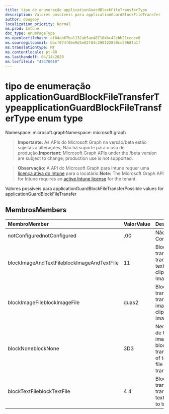```yaml
---
title: tipo de enumeração applicationGuardBlockFileTransferType
description: Valores possíveis para applicationGuardBlockFileTransfer
author: dougeby
localization_priority: Normal
ms.prod: Intune
doc_type: enumPageType
ms.openlocfilehash: af04ab67ba1132ab5ae487104bc42cbb21cedee0
ms.sourcegitcommit: bbcf074f0be9d5e02f84c290122850cc5968fb1f
ms.translationtype: MT
ms.contentlocale: pt-BR
ms.lasthandoff: 04/14/2020
ms.locfileid: "43470010"
---
```

# <a name="applicationguardblockfiletransfertype-enum-type"></a><span data-ttu-id="4d0eb-103">tipo de enumeração applicationGuardBlockFileTransferType</span><span class="sxs-lookup"><span data-stu-id="4d0eb-103">applicationGuardBlockFileTransferType enum type</span></span>

<span data-ttu-id="4d0eb-104">Namespace: microsoft.graph</span><span class="sxs-lookup"><span data-stu-id="4d0eb-104">Namespace: microsoft.graph</span></span>

> <span data-ttu-id="4d0eb-105">**Importante:** As APIs do Microsoft Graph na versão/beta estão sujeitas a alterações; Não há suporte para o uso de produção.</span><span class="sxs-lookup"><span data-stu-id="4d0eb-105">**Important:** Microsoft Graph APIs under the /beta version are subject to change; production use is not supported.</span></span>

> <span data-ttu-id="4d0eb-106">**Observação:** A API do Microsoft Graph para Intune requer uma [licença ativa do Intune](https://go.microsoft.com/fwlink/?linkid=839381) para o locatário.</span><span class="sxs-lookup"><span data-stu-id="4d0eb-106">**Note:** The Microsoft Graph API for Intune requires an [active Intune license](https://go.microsoft.com/fwlink/?linkid=839381) for the tenant.</span></span>

<span data-ttu-id="4d0eb-107">Valores possíveis para applicationGuardBlockFileTransfer</span><span class="sxs-lookup"><span data-stu-id="4d0eb-107">Possible values for applicationGuardBlockFileTransfer</span></span>

## <a name="members"></a><span data-ttu-id="4d0eb-108">Membros</span><span class="sxs-lookup"><span data-stu-id="4d0eb-108">Members</span></span>
|<span data-ttu-id="4d0eb-109">Membro</span><span class="sxs-lookup"><span data-stu-id="4d0eb-109">Member</span></span>|<span data-ttu-id="4d0eb-110">Valor</span><span class="sxs-lookup"><span data-stu-id="4d0eb-110">Value</span></span>|<span data-ttu-id="4d0eb-111">Descrição</span><span class="sxs-lookup"><span data-stu-id="4d0eb-111">Description</span></span>|
|:---|:---|:---|
|<span data-ttu-id="4d0eb-112">notConfigured</span><span class="sxs-lookup"><span data-stu-id="4d0eb-112">notConfigured</span></span>|<span data-ttu-id="4d0eb-113">,0</span><span class="sxs-lookup"><span data-stu-id="4d0eb-113">0</span></span>|<span data-ttu-id="4d0eb-114">Não configurado</span><span class="sxs-lookup"><span data-stu-id="4d0eb-114">Not Configured</span></span>|
|<span data-ttu-id="4d0eb-115">blockImageAndTextFile</span><span class="sxs-lookup"><span data-stu-id="4d0eb-115">blockImageAndTextFile</span></span>|<span data-ttu-id="4d0eb-116">1</span><span class="sxs-lookup"><span data-stu-id="4d0eb-116">1</span></span>|<span data-ttu-id="4d0eb-117">Bloquear a área de transferência para transferir o arquivo de texto e imagem</span><span class="sxs-lookup"><span data-stu-id="4d0eb-117">Block clipboard to transfer Image and Text file</span></span>|
|<span data-ttu-id="4d0eb-118">blockImageFile</span><span class="sxs-lookup"><span data-stu-id="4d0eb-118">blockImageFile</span></span>|<span data-ttu-id="4d0eb-119">duas</span><span class="sxs-lookup"><span data-stu-id="4d0eb-119">2</span></span>|<span data-ttu-id="4d0eb-120">Bloquear área de transferência para transferir o arquivo de imagem</span><span class="sxs-lookup"><span data-stu-id="4d0eb-120">Block clipboard to transfer Image file</span></span>|
|<span data-ttu-id="4d0eb-121">blockNone</span><span class="sxs-lookup"><span data-stu-id="4d0eb-121">blockNone</span></span>|<span data-ttu-id="4d0eb-122">3D</span><span class="sxs-lookup"><span data-stu-id="4d0eb-122">3</span></span>|<span data-ttu-id="4d0eb-123">Nenhum dos arquivos de texto ou de imagem está bloqueado da transferência</span><span class="sxs-lookup"><span data-stu-id="4d0eb-123">Neither of text file or image file is blocked from transferring</span></span>|
|<span data-ttu-id="4d0eb-124">blockTextFile</span><span class="sxs-lookup"><span data-stu-id="4d0eb-124">blockTextFile</span></span>|<span data-ttu-id="4d0eb-125">4 </span><span class="sxs-lookup"><span data-stu-id="4d0eb-125">4</span></span>|<span data-ttu-id="4d0eb-126">Bloquear área de transferência para transferir arquivo de texto</span><span class="sxs-lookup"><span data-stu-id="4d0eb-126">Block clipboard to transfer Text file</span></span>|



